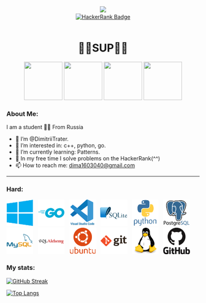 <div id="header" align="center">
  <img src="https://media3.giphy.com/media/cmCEsJZHYBPels360q/giphy.gif?cid=ecf05e47pw4ususfdh5qxi14gkivh6djndj8qptku71x0c9x&rid=giphy.gif&ct=s" width="100"/>
  
</div>
<div id="badges" align="center">
  <a href="https://www.hackerrank.com/dima1603040">
    <img src="https://img.shields.io/badge/HackerRank-green?logo=HackerRank&logoColor=white&style=for-the-badge" alt="HackerRank Badge"/>
  </a>
  <br>
  <img src="https://komarev.com/ghpvc/?username=DimitriiTrater&style=flat-square&color=blue" alt=""/>
  <h1>🐱‍💻SUP🐱‍💻</h1>
</div>

<div align="center">
  <img src="https://media0.giphy.com/media/KzJkzjggfGN5Py6nkT/giphy.gif?cid=790b761111daa521860b4cab2add0e284348605f249536ef&rid=giphy.gif&ct=s" height=100 width=100/> 
  
  <img src="https://media1.giphy.com/media/kH1DBkPNyZPOk0BxrM/giphy.gif?cid=790b761144d09f9556723289fdea61d6bd8d1ce98ced600b&rid=giphy.gif&ct=s" height=100 width=100/> 
  
  <img src="https://media0.giphy.com/media/IdyAQJVN2kVPNUrojM/giphy.gif" height=100 width=100/> 
  
  <img src="https://media.giphy.com/media/LMt9638dO8dftAjtco/giphy.gif" height=100 width=100/> 
  
</div>


###  About Me:

I am  a student 🐱‍💻 From Russia
- 👋 I’m @DimitriiTrater.
- 👀 I’m interested in: c++, python, go.
- 🌱 I’m currently learning: Patterns.
- 💞️ In my free time I solve problems on the HackerRank(^^)
- 📫 How to reach me: dima1603040@gmail.com

---
### Hard:

<div>
  <img src="https://github.com/devicons/devicon/blob/master/icons/windows8/windows8-original.svg" title="Win" alt="Win" width="70" height="70"/>
  &nbsp;
  <img src="https://github.com/devicons/devicon/blob/master/icons/go/go-original-wordmark.svg" title="GO" alt="GO" width="70" height="70"/>
  &nbsp;
  <img src="https://github.com/devicons/devicon/blob/master/icons/vscode/vscode-original-wordmark.svg" title="Vscode" alt="Vscode" width="70" height="70"/>
  &nbsp;
  <img src="https://github.com/devicons/devicon/blob/master/icons/sqlite/sqlite-original-wordmark.svg" title="SQLite" alt="SQLite" width="70" height="70"/>
  &nbsp;
  <img src="https://github.com/devicons/devicon/blob/master/icons/python/python-original-wordmark.svg" title="python3" alt="python3" width="70" height="70"/>
  &nbsp;
  <img src="https://github.com/devicons/devicon/blob/master/icons/postgresql/postgresql-original-wordmark.svg" title="postgresql" alt="postgresql" width="70" height="70"/>
  &nbsp;
  <img src="https://github.com/devicons/devicon/blob/master/icons/mysql/mysql-original-wordmark.svg" title="mysql" alt="mysql" width="70" height="70"/>
  &nbsp;
  <img src="https://github.com/devicons/devicon/blob/master/icons/sqlalchemy/sqlalchemy-original-wordmark.svg" title="sqlalchemy" alt="sqlalchemy" width="70" height="70"/>
  &nbsp;
  <img src="https://github.com/devicons/devicon/blob/master/icons/ubuntu/ubuntu-plain-wordmark.svg" title="Ubuntu" alt="Ubuntu" width="70" height="70"/>
  &nbsp;
  <img src="https://github.com/devicons/devicon/blob/master/icons/git/git-original-wordmark.svg" title="Git" alt="Git" width="70" height="70"/>
  &nbsp;
  <img src="https://github.com/devicons/devicon/blob/master/icons/linux/linux-original.svg" title="Linux" alt="Linux" width="70" height="70"/>
  &nbsp;
  <img src="https://github.com/devicons/devicon/blob/master/icons/github/github-original-wordmark.svg" title="Github" alt="Github" width="70" height="70"/>
  
</div>

### My stats:
[![GitHub Streak](http://github-readme-streak-stats.herokuapp.com?user=DimitriiTrater&theme=dark&background=000000)](https://git.io/streak-stats)

[![Top Langs](https://github-readme-stats.vercel.app/api/top-langs/?username=DimitriiTrater&layout=compact&theme=vision-friendly-dark)](https://github.com/anuraghazra/github-readme-stats)


<!---
DimitriiTrater/DimitriiTrater is a ✨ special ✨ repository because its `README.md` (this file) appears on your GitHub profile.
You can click the Preview link to take a look at your changes.
--->
